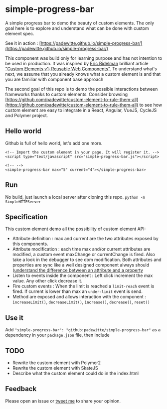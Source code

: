 # simple-progress-bar
A simple progress bar to demo the beauty of custom elements. The only goal here is to explore and understand what can be done with custom element spec.

See it in action : [https://padewitte.github.io/simple-progress-bar/](https://padewitte.github.io/simple-progress-bar/)

This component was build only for learning purpose and has not intention to be used in production. It was inspired by [Eric Bidelman](https://twitter.com/ebidel) brilliant article ["Custom Elements v1: Reusable Web Components"](https://developers.google.com/web/fundamentals/getting-started/primers/customelements). To understand what's next, we assume that you already knows what a custom element is and that you are familiar with component base approach

The second goal of this repo is to demo the possible interactions between frameworks thanks to custom elements. Consider browsing [https://github.com/padewitte/custom-element-to-rule-them-all](https://github.com/padewitte/custom-element-to-rule-them-all) to see how custom element are easy to integrate in a React, Angular, VueJS, CycleJS and Polymer project.

## Hello world
Github is full of hello world, let's add one more.
````
<!-- Import the custom element in your page. It will register it. -->
<script type="text/javascript" src="simple-progress-bar.js"></script>

<!-- -->
<simple-progress-bar max="5" current="4"></simple-progress-bar>

````
## Run
No build, just launch a local server after cloning this repo.
`python -m SimpleHTTPServer`

## Specification
This custom element demo all the possibility of custom element API:

- Attribute definition : max and current are the two attributes exposed by this components. 
- Attribute modification : each time max and/or current attributes are modified, a custom event maxChange or currentChange is fired. Also take a look in the debugger to see dom modification. Both attributes and properties are sync like a well designed component always should ([understand the difference between an attribute and a property](https://stackoverflow.com/questions/6003819/properties-and-attributes-in-html) 
- Listen to events inside the component : Left click increment the max value. Any other click decrease it.
- Fire custom events : When the limit is reached a `limit-reach` event is fired. If current is lower than max an `under-limit` event is send.
- Method are exposed and allows interaction with the component :  `increaseLimit()`, `decreaseLimit()`, `increase()`, `decrease()`, `reset()`

## Use it
Add `"simple-progress-bar": "github:padewitte/simple-progress-bar"` as a dependency in your `package.json` file, then include 

## TODO 
- Rewrite the custom element with Polymer2
- Rewrite the custom element with SkateJS
- Describe what the custom element could do in the index.html

## Feedback
Please open an issue or [tweet me](https://twitter.com/padewitte) to share your opinion.

